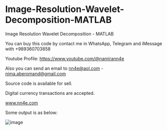 # Image-Resolution-Wavelet-Decomposition-MATLAB
Image Resolution Wavelet Decomposition - MATLAB

You can buy this code by contact me in WhatsApp, Telegram and iMessage with +989360703858

Youtube Profile: https://www.youtube.com/@namirann4e

Also you can send an email to nn4e@aol.com - nima.aberomand@gmail.com

Source code is available for sell.

Digital currency transactions are accepted.

www.nn4e.com

Some output is as below:

![image](https://github.com/user-attachments/assets/7f1f2bc6-808e-470e-a9e7-95e8a5a409a7)
